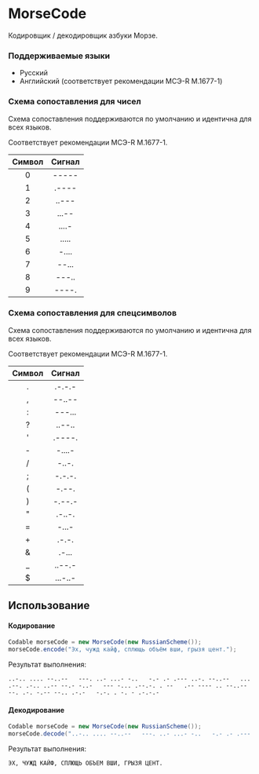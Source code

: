 # MorseCode
Кодировщик / декодировщик азбуки Морзе.

### Поддерживаемые языки
* Русский
* Английский (соответствует рекомендации МСЭ-R M.1677-1)

### Схема сопоставления для чисел
Схема сопоставления поддерживаются по умолчанию и идентична для всех языков.

Соответствует рекомендации МСЭ-R M.1677-1.

| Символ | Сигнал |
|:------:|:------:|
|   0    | -----  |
|   1    | .----  |
|   2    | ..---  |
|   3    | ...--  |
|   4    | ....-  |
|   5    | .....  |
|   6    | -....  |
|   7    | --...  |
|   8    | ---..  |
|   9    | ----.  |

### Схема сопоставления для спецсимволов
Схема сопоставления поддерживаются по умолчанию и идентична для всех языков.

Соответствует рекомендации МСЭ-R M.1677-1.

| Символ | Сигнал  |
|:------:|:-------:|
|   .    | .-.-.-  |
|   ,    | --..--  |
|   :    | ---...  |
|   ?    | ..--..  |
|   '    | .----.  |
|   -    | -....-  |
|   /    |  -..-.  |
|   ;    | -.-.-.  |
|   (    |  -.--.  |
|   )    | -.--.-  |
|   \"   | .-..-.  |
|   =    |  -...-  |
|   +    |  .-.-.  |
|   &    |  .-...  |
|   _    | ..--.-  |
|   $    | ...-..- |

## Использование
#### Кодирование
```java
Codable morseCode = new MorseCode(new RussianScheme());
morseCode.encode("Эх, чужд кайф, сплющь объём вши, грызя цент.");
```

Результат выполнения:
```
..-.. .... --..--   ---. ..- ...- -..   -.- .- .--- ..-. --..--   ... .--. .-.. ..-- --.- -..-   --- -... .--.-. . --   .-- ---- .. --..--   --. .-. -.-- --.. .-.-   -.-. . -. - .-.-.-
```

#### Декодирование
```java
Codable morseCode = new MorseCode(new RussianScheme());
morseCode.decode("..-.. .... --..--   ---. ..- ...- -..   -.- .- .--- ..-. --..--   ... .--. .-.. ..-- --.- -..-   --- -... .--.-. . --   .-- ---- .. --..--   --. .-. -.-- --.. .-.-   -.-. . -. - .-.-.-");
```

Результат выполнения:
```
ЭХ, ЧУЖД КАЙФ, СПЛЮЩЬ ОБЪЕМ ВШИ, ГРЫЗЯ ЦЕНТ.
```
